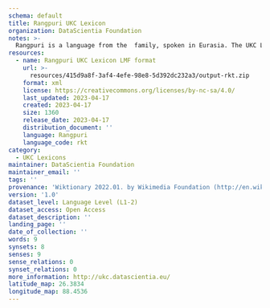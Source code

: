 ```yaml
---
schema: default
title: Rangpuri UKC Lexicon
organization: DataScientia Foundation
notes: >-
  Rangpuri is a language from the  family, spoken in Eurasia. The UKC Lexicon of Rangpuri is represented as a lexico-semantic network. It consists of words, word senses, synsets, as well as sense-level and synset-level relationships.
resources:
  - name: Rangpuri UKC Lexicon LMF format
    url: >-
      resources/415d9a8f-3af4-4efe-98e8-5d392dc232a3/output-rkt.zip
    format: xml
    license: https://creativecommons.org/licenses/by-nc-sa/4.0/
    last_updated: 2023-04-17
    created: 2023-04-17
    size: 1360
    release_date: 2023-04-17
    distribution_document: ''
    language: Rangpuri
    language_code: rkt
category:
  - UKC Lexicons
maintainer: DataScientia Foundation
maintainer_email: ''
tags: ''
provenance: 'Wiktionary 2022.01. by Wikimedia Foundation (http://en.wiktionary.org); Princeton WordNet 2.1 by Princeton University (https://wordnet.princeton.edu)'
version: '1.0'
dataset_level: Language Level (L1-2)
dataset_access: Open Access
dataset_description: ''
landing_page: ''
date_of_collection: ''
words: 9
synsets: 8
senses: 9
sense_relations: 0
synset_relations: 0
more_information: http://ukc.datascientia.eu/
latitude_map: 26.3834
longitude_map: 88.4536
---
```

